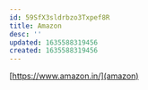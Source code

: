 ```yaml
---
id: 59SfX3sldrbzo3Txpef8R
title: Amazon
desc: ''
updated: 1635588319456
created: 1635588319456
---
```

[https://www.amazon.in/](amazon)
